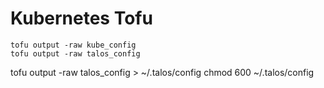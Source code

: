 # Kubernetes Tofu

```shell
tofu output -raw kube_config 
tofu output -raw talos_config
```

tofu output -raw talos_config > ~/.talos/config
chmod 600 ~/.talos/config
